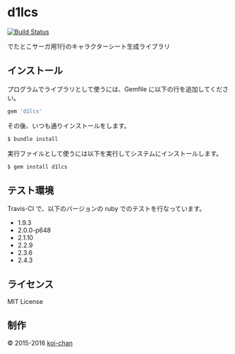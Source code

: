 # d1lcs

[![Build Status](https://travis-ci.org/koi-chan/d1lcs-gem.svg?branch=master)](https://travis-ci.org/koi-chan/d1lcs-gem)

でたとこサーガ用1行のキャラクターシート生成ライブラリ


## インストール

プログラムでライブラリとして使うには、Gemfile に以下の行を追加してください。

```ruby
gem 'd1lcs'
```

その後、いつも通りインストールをします。

```bash
$ bundle install
```

実行ファイルとして使うには以下を実行してシステムにインストールします。

```bash
$ gem install d1lcs
```


## テスト環境

Travis-CI で、以下のバージョンの ruby でのテストを行なっています。

* 1.9.3
* 2.0.0-p648
* 2.1.10
* 2.2.9
* 2.3.6
* 2.4.3


## ライセンス

MIT License


## 制作

&copy; 2015-2016 [koi-chan](https://github.com/koi-chan)
